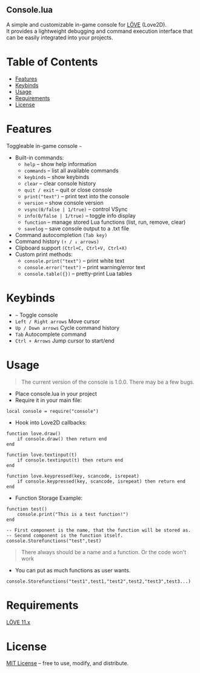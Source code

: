 ## Console.lua

A simple and customizable in-game console for [LÖVE](https://www.love2d.org/) (Love2D).\
It provides a lightweight debugging and command execution interface that can be easily integrated into your projects.

# Table of Contents
 - [Features](#Features)
 - [Keybinds](#Keybinds)
 - [Usage](#Usage)
 - [Requirements](#Requirements)
 - [License](#License)

# Features
Toggleable in-game console `~`
- Built-in commands:
  - `help` – show help information
  - `commands` – list all available commands
  - `keybinds` – show keybinds
  - `clear` – clear console history
  - `quit / exit` – quit or close console
  - `print("text")` – print text into the console
  - `version` – show console version
  - `vsync(0/false | 1/true)` – control VSync
  - `info(0/false | 1/true)` – toggle info display
  - `function` – manage stored Lua functions (list, run, remove, clear)
  - `savelog` – save console output to a .txt file
 - Command autocompletion `(Tab key)`
 - Command history `(↑ / ↓ arrows)`
 - Clipboard support `(Ctrl+C, Ctrl+V, Ctrl+X)`
 - Custom print methods:
   - `console.print("text")` – print white text
   - `console.error("text")` – print warning/error text
   - `console.table({})` – pretty-print Lua tables
# Keybinds
 - `~`	Toggle console
 - `Left / Right arrows`	Move cursor
 - `Up / Down arrows`	Cycle command history
 - `Tab`	Autocomplete command
 - `Ctrl + Arrows`	Jump cursor to start/end
# Usage

> The current version of the console is 1.0.0. There may be a few bugs.

 - Place console.lua in your project
 - Require it in your main file:
```
local console = require("console")
```
 - Hook into Love2D callbacks:
```
function love.draw()
    if console.draw() then return end
end

function love.textinput(t)
    if console.textinput(t) then return end
end

function love.keypressed(key, scancode, isrepeat)
    if console.keypressed(key, scancode, isrepeat) then return end
end
```
 - Function Storage Example:
```
function test()
    console.print("This is a test function!")
end

-- First component is the name, that the function will be stored as.
-- Second component is the function itself.
console.Storefunctions("test",test)
```

> There always should be a name and a function. Or the code won't work


 - You can put as much functions as user wants.
```
console.Storefunctions("test1",test1,"test2",test2,"test3",test3...)
```
# Requirements
[LÖVE 11.x](https://love2d.org/)

# License

[MIT License](LICENSE) – free to use, modify, and distribute.
